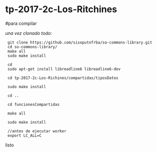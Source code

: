 # tp-2017-2c-Los-Ritchines

#para compilar

*una vez clonado todo:*
    

     git clone https://github.com/sisoputnfrba/so-commons-library.git
     cd so-commons-library/
     make all
     sudo make install
     
     cd
     sudo apt-get install libreadline6 libreadline6-dev  
    
     cd tp-2017-2c-Los-Richines/compartidas/tiposDatos
    
     sudo make install
  
     cd ..
  
     cd funcionesCompartidas
    
     make all
    
     sudo make install
     
     //antes de ejecutar worker
     export LC_ALL=C
  
  
  
  
 listo
 
 

 
